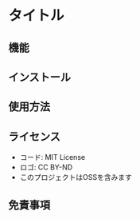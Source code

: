<!-- ![](https://) -->

# タイトル

## 機能

## インストール

## 使用方法

## ライセンス

* コード: MIT License
* ロゴ: CC BY-ND
* このプロジェクトはOSSを含みます

## 免責事項

